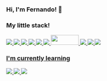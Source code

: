 ### Hi, I'm Fernando! 👋




### My little stack!

<a href="https://www.w3schools.com/html/">
<img src="https://img.shields.io/badge/html5%20-%23E34F26.svg?&style=for-the-badge&logo=html5&logoColor=white"/>
</a>

<a href="https://www.w3schools.com/css/"> 
<img src="https://img.shields.io/badge/css3%20-%231572B6.svg?&style=for-the-badge&logo=css3&logoColor=white"/>
</a>

<a href="https://git-scm.com/">
<img src="https://img.shields.io/badge/git%20-%23F05033.svg?&style=for-the-badge&logo=git&logoColor=white"/>
</a>

<a href="https://github.com">
<img src="https://img.shields.io/badge/github%20-%23121011.svg?&style=for-the-badge&logo=github&logoColor=white"/>
</a>

<a href="https://www.java.com/en/">
<img src="https://img.shields.io/badge/java-%23ED8B00.svg?&style=for-the-badge&logo=java&logoColor=white"/>
</a>

<a href="https://www.python.org/">
<img src="https://img.shields.io/badge/python%20-%2314354C.svg?&style=for-the-badge&logo=python&logoColor=white"/>
</a>

<a href="https://kivy.org/">
<img src="https://lowendplay.com/wp-content/uploads/2021/02/kivy.jpg" width="75" height="27"/>
</a>
<a href="https://github.com/spring-projects/spring-boot">
<img src="https://img.shields.io/badge/Spring%20Boot-6DB33F.svg?style=for-the-badge&logo=Spring-Boot&logoColor=white"/>
</a>
<a href="https://angular.io/">
<img src="https://img.shields.io/badge/angular-%23DD0031.svg?style=for-the-badge&logo=angular&logoColor=white"/>
</a>


<a href="https://www.postgresql.org/">
<img src="https://img.shields.io/badge/postgres-%23316192.svg?style=for-the-badge&logo=postgresql&logoColor=white"
</a>

### I'm currently learning
<a href="https://reactnative.dev/">
<img src="https://img.shields.io/badge/react_native-%2320232a.svg?style=for-the-badge&logo=react&logoColor=%2361DAFB"/>
</a>
<a href="https://firebase.google.com/">
<img src="https://img.shields.io/badge/firebase-%23039BE5.svg?style=for-the-badge&logo=firebase">
</a>
<a href="https://adonisjs.com/">
<img src="https://img.shields.io/badge/adonisjs-%23220052.svg?style=for-the-badge&logo=adonisjs&logoColor=white">
</a>

<!--
**FernandoGo21/FernandoGo21** is a ✨ _special_ ✨ repository because its `README.md` (this file) appears on your GitHub profile.

Here are some ideas to get you started:

- 🔭 I’m currently working on ...
- 🌱 I’m currently learning ...
- 👯 I’m looking to collaborate on ...
- 🤔 I’m looking for help with ...
- 💬 Ask me about ...
- 📫 How to reach me: ...
- 😄 Pronouns: ...
- ⚡ Fun fact: ...
-->
